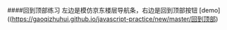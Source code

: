 ####回到顶部练习
左边是模仿京东楼层导航条，右边是回到顶部按钮
[demo]((https://gaoqizhuhui.github.io/javascript-practice/new/master/回到顶部)
